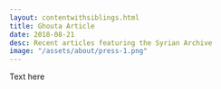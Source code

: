 ```yaml
---
layout: contentwithsiblings.html
title: Ghouta Article
date: 2018-08-21
desc: Recent articles featuring the Syrian Archive
image: "/assets/about/press-1.png"
---
```


Text here
